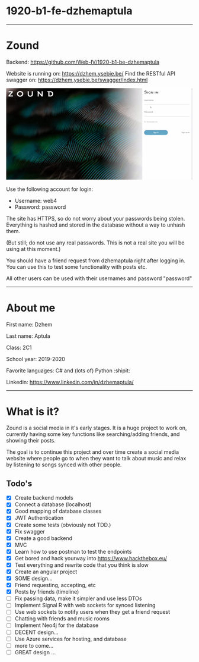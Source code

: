 # 1920-b1-fe-dzhemaptula

---

# Zound

Backend: https://github.com/Web-IV/1920-b1-be-dzhemaptula

Website is running on: https://dzhem.ysebie.be/
Find the RESTful API swagger on: https://dzhem.ysebie.be/swagger/index.html

![](Zound/src/assets/zound.gif)

Use the following account for login:

- Username: web4
- Password: password

The site has HTTPS, so do not worry about your passwords being stolen.
Everything is hashed and stored in the database without a way to unhash them.

(But still; do not use any real passwords. This is not a real site you will be using at this moment.)

You should have a friend request from dzhemaptula right after logging in.
You can use this to test some functionality with posts etc.

All other users can be used with their usernames and password "password"

---

# About me

First name: Dzhem

Last name: Aptula

Class: 2C1

School year: 2019-2020

Favorite languages: C# and (lots of) Python :shipit:

Linkedin: https://www.linkedin.com/in/dzhemaptula/

---

# What is it?

Zound is a social media in it's early stages. It is a huge project to work on, currently having some key functions like searching/adding friends, and showing their posts.

The goal is to continue this project and over time create a social media website where people go to when they want to talk about music and relax by listening to songs synced with other people.

## Todo's

- [x] Create backend models
- [x] Connect a database (localhost)
- [x] Good mapping of database classes
- [x] JWT Authentication
- [x] Create some tests (obviously not TDD.)
- [x] Fix swagger
- [x] Create a good backend
- [x] MVC
- [x] Learn how to use postman to test the endpoints
- [x] Get bored and hack yourway into https://www.hackthebox.eu/
- [x] Test everything and rewrite code that you think is slow
- [x] Create an angular project
- [x] SOME design...
- [x] Friend requesting, accepting, etc
- [x] Posts by friends (timeline)
- [ ] Fix passing data, make it simpler and use less DTOs
- [ ] Implement Signal R with web sockets for synced listening
- [ ] Use web sockets to notify users when they get a friend request
- [ ] Chatting with friends and music rooms
- [ ] Implement Neo4j for the database
- [ ] DECENT design...
- [ ] Use Azure services for hosting, and database
- [ ] more to come...
- [ ] GREAT design ...

